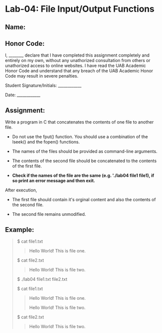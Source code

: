 # Lab-04: File Input/Output Functions

## Name: 

## Honor Code:

I, _______, declare that I have completed this assignment completely and entirely on my own, without any unathorized consultation from others or unathorized access to online websites. I have read the UAB Academic Honor Code and understand that any breach of the UAB Academic Honor Code may result in severe penalties.

Student Signature/Initials: ____________

Date: ____________

## Assignment:

Write a program in C that concatenates the contents of one file to another file.

- Do not use the fput() function. You should use a combination of the lseek() and the fopen() functions.

- The names of the files should be provided as command-line arguments.

- The contents of the second file should be concatenated to the contents of the first file.

- **Check if the names of the file are the same (e.g. './lab04 file1 file1), if so print an error message and then exit.**

After execution, 

- The first file should contain it's orginal content and also the contents of the second file. 

- The second file remains unmodified.

## Example:

> $ cat file1.txt
>> Hello World! This is file one.
>
> $ cat file2.txt
>> Hello World! This is file two.
>
> $ ./lab04 file1.txt file2.txt
>
>
> $ cat file1.txt
>> Hello World! This is file one.
>>
>> Hello World! This is file two.
>
> $ cat file2.txt
>> Hello World! This is file two.